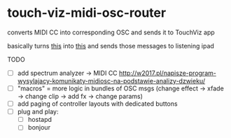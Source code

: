 # touch-viz-midi-osc-router
 converts MIDI CC into corresponding OSC and sends it to TouchViz app

basically turns [this](https://hexler.net/docs/touchviz-midi-reference) into [this](https://hexler.net/docs/touchviz-osc-reference) and sends those messages to listening ipad


TODO
* [ ] add spectrum analyzer -> MIDI CC http://w2017.pl/napisze-program-wysylajacy-komunikaty-midiosc-na-podstawie-analizy-dzwieku/
* [ ] "macros" = more logic in bundles of OSC msgs (change effect -> xfade -> change clip -> add fx -> change params)
* [ ] add paging of controller layouts with dedicated buttons
* [ ] plug and play: 
  * [ ] hostapd
  * [ ] bonjour
